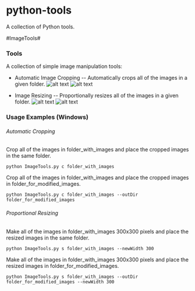 python-tools
=============

A collection of Python tools.

#ImageTools#

### Tools ###

A collection of simple image manipulation tools:

* Automatic Image Cropping -- Automatically crops all of the images in a given folder.
![alt text](https://raw.githubusercontent.com/cstothart/python-tools/master/C04.bmp "Original Image")
![alt text](https://raw.githubusercontent.com/cstothart/python-tools/master/C04_cropped.bmp "Cropped Image")

* Image Resizing -- Proportionally resizes all of the images in a given folder.
![alt text](https://raw.githubusercontent.com/cstothart/python-tools/master/C04.bmp "Original Image")
![alt text](https://raw.githubusercontent.com/cstothart/python-tools/master/C04_resized.bmp "Resized Image")

### Usage Examples (Windows) ###

###### Automatic Cropping ######

Crop all of the images in folder_with_images and place the cropped images in the same folder.
```
python ImageTools.py c folder_with_images
```

Crop all of the images in folder_with_images and place the cropped images in folder_for_modified_images.
```
python ImageTools.py c folder_with_images --outDir folder_for_modified_images
```

###### Proportional Resizing ######

Make all of the images in folder_with_images 300x300 pixels and place the resized images in the same folder.
```
python ImageTools.py s folder_with_images --newWidth 300
```

Make all of the images in folder_with_images 300x300 pixels and place the resized images in folder_for_modified_images.
```
python ImageTools.py s folder_with_images --outDir folder_for_modified_images --newWidth 300
```